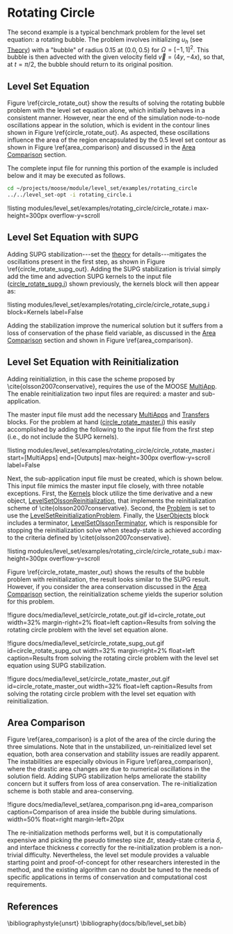 # Rotating Circle
The second example is a typical benchmark problem for the level set equation: a rotating
bubble. The problem involves initializing $u_h$ (see [Theory](level_set/theory.md)) with a "bubble" of
radius 0.15 at $(0.0, 0.5)$ for $\Omega = [-1,1]^2$.  This bubble is
then advected with the given velocity field $\vec{v}=(4y,-4x)$, so that, at
$t=\pi/2$, the bubble should return to its original position.


## Level Set Equation

Figure \ref{circle_rotate_out} show the results of solving the rotating bubble problem with the level set equation
alone, which initially behaves in a consistent manner. However, near the end of the simulation node-to-node
oscillations appear in the solution, which is evident in the contour lines shown in Figure \ref{circle_rotate_out}.
As aspected, these oscillations influence the area of the region encapsulated by the 0.5 level set contour as
shown in Figure \ref{area_comparison} and discussed in the [Area Comparison](#area_comparison) section.

The complete input file for running this portion of the example is included below and it may be executed as follows.

```bash
cd ~/projects/moose/module/level_set/examples/rotating_circle
../../level_set-opt -i rotating_circle.i
```

!listing modules/level_set/examples/rotating_circle/circle_rotate.i max-height=300px overflow-y=scroll

## Level Set Equation with SUPG
Adding SUPG stabilization---set the [theory](level_set/theory.md) for details---mitigates the oscillations present in
the first step, as shown in Figure \ref{circle_rotate_supg_out}. Adding the SUPG stabilization is trivial simply add
the time and advection SUPG kernels to the input file ([circle_rotate_supg.i](https://github.com/idaholab/moose/tree/devel/modules/level_set/examples/rotating_circle/circle_rotate_supg.i)) shown previously, the kernels block will then appear as:

!listing modules/level_set/examples/rotating_circle/circle_rotate_supg.i block=Kernels label=False

Adding the stabilization improve the numerical solution but it suffers from a loss of conservation of the phase field
variable, as discussed in the [Area Comparison](#area_comparison) section and shown in Figure \ref{area_comparison}.

## Level Set Equation with Reinitialization
Adding reinitializtion, in this case the scheme proposed by \cite{olsson2007conservative}, requires the use of the
MOOSE [MultiApp](/MultiApps/index.md). The enable reinitialization two input files are required: a master and sub-application.

The master input file must add the necessary [MultiApps](/MultiApps/index.md) and [Transfers](/Transfers/index.md)
blocks. For the problem at hand ([circle_rotate_master.i](https://github.com/idaholab/moose/tree/devel/modules/level_set/examples/rotating_circle/circle_rotate_master.i)) this easily accomplished by adding the following to the input file from the first step (i.e., do not
include the SUPG kernels).

!listing modules/level_set/examples/rotating_circle/circle_rotate_master.i start=[MultiApps] end=[Outputs] max-height=300px overflow-y=scroll label=False

Next, the sub-application input file must be created, which is shown below. This input file mimics the master input
file closely, with three notable exceptions. First, the [Kernels](/Kernels/index.md) block utilize the time
derivative and a new object, [LevelSetOlssonReinitialization](level_set/LevelSetOlssonReinitialization.md), that
implements the reinitialization scheme of \cite{olsson2007conservative}. Second, the [Problem](/Problem/index.md)
is set to use the [LevelSetReinitializationProblem](level_set/LevelSetReinitializationProblem.md). Finally, the
[UserObjects](/UserObjects/index.md) block includes a terminator, [LevelSetOlssonTerminator](level_set/LevelSetOlssonTerminator.md), which is responsible for stopping the reinitialization
solve when steady-state is achieved according to the criteria defined by \citet{olsson2007conservative}.

!listing modules/level_set/examples/rotating_circle/circle_rotate_sub.i max-height=300px overflow-y=scroll

Figure \ref{circle_rotate_master_out} shows the results of the bubble problem with reinitialization, the result looks
similar to the SUPG result. However, if you consider the area conservation discussed in the [Area Comparison](#area_comparison) section, the reinitialization scheme yields the superior solution for this problem.

!figure docs/media/level_set/circle_rotate_out.gif id=circle_rotate_out width=32% margin-right=2% float=left caption=Results from solving the rotating circle problem with the level set equation alone.

!figure docs/media/level_set/circle_rotate_supg_out.gif id=circle_rotate_supg_out width=32% margin-right=2% float=left caption=Results from solving the rotating circle problem with the level set equation using SUPG stabilization.

!figure docs/media/level_set/circle_rotate_master_out.gif id=circle_rotate_master_out width=32% float=left caption=Results from solving the rotating circle problem with the level set equation with reinitialization.

## Area Comparison

Figure \ref{area_comparison} is a plot of the area of
the circle during the three simulations. Note that in the
unstabilized, un-reinitialized level set equation, both area
conservation and stability issues are readily apparent. The
instabilities are especially obvious in Figure \ref{area_comparison}, where the drastic
area changes are due to numerical oscillations in the solution
field. Adding SUPG stabilization helps ameliorate the stability
concern but it suffers from loss of area conservation. The
re-initialization scheme is both stable and area-conserving.

!figure docs/media/level_set/area_comparison.png id=area_comparison caption=Comparison of area inside the bubble during simulations. width=50% float=right margin-left=20px

The re-initialization methods performs well, but it is computationally
expensive and picking the pseudo timestep size $\Delta \tau$, steady-state
criteria $\delta$, and
interface thickness $\epsilon$ correctly for the re-initialization
problem is a non-trivial difficulty. Nevertheless, the level set
module provides a valuable starting point and proof-of-concept for
other researchers interested in the method, and the existing algorithm
can no doubt be tuned to the needs of specific applications in terms
of conservation and computational cost requirements.

## References
\bibliographystyle{unsrt}
\bibliography{docs/bib/level_set.bib}
